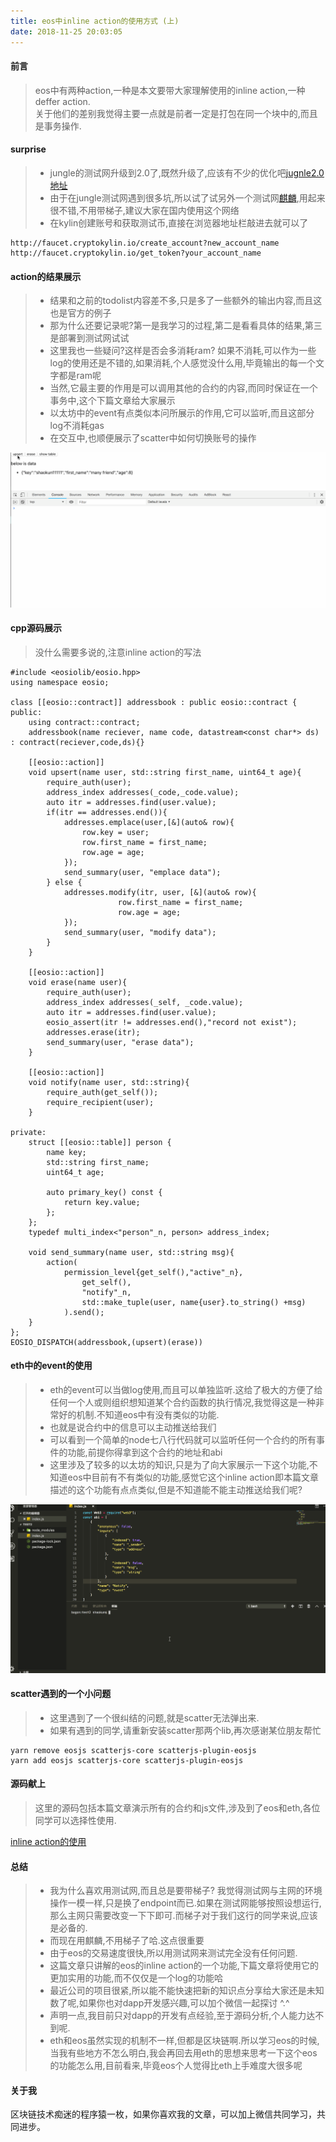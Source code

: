 ```yaml
---
title: eos中inline action的使用方式 (上)
date: 2018-11-25 20:03:05
---
```


#### 前言
> eos中有两种action,一种是本文要带大家理解使用的inline action,一种deffer action.    
> 关于他们的差别我觉得主要一点就是前者一定是打包在同一个块中的,而且是事务操作.

#### surprise
> * jungle的测试网升级到2.0了,既然升级了,应该有不少的优化吧[jugnle2.0地址](https://monitor.jungletestnet.io/)  
> * 由于在jungle测试网遇到很多坑,所以试了试另外一个测试网[麒麟](https://tools.cryptokylin.io/#/tools/create),用起来很不错,不用带梯子,建议大家在国内使用这个网络
> * 在kylin创建账号和获取测试币,直接在浏览器地址栏敲进去就可以了

	http://faucet.cryptokylin.io/create_account?new_account_name
	http://faucet.cryptokylin.io/get_token?your_account_name
####  action的结果展示
> * 结果和之前的todolist内容差不多,只是多了一些额外的输出内容,而且这也是官方的例子
> * 那为什么还要记录呢?第一是我学习的过程,第二是看看具体的结果,第三是部署到测试网试试
> * 这里我也一些疑问?这样是否会多消耗ram? 如果不消耗,可以作为一些log的使用还是不错的,如果消耗,个人感觉没什么用,毕竟输出的每一个文字都是ram呢
> * 当然,它最主要的作用是可以调用其他的合约的内容,而同时保证在一个事务中,这个下篇文章给大家展示
> * 以太坊中的event有点类似本问所展示的作用,它可以监听,而且这部分log不消耗gas
> * 在交互中,也顺便展示了scatter中如何切换账号的操作

![inline](/eosinline/inline1.gif)

#### cpp源码展示
> 没什么需要多说的,注意inline action的写法

	#include <eosiolib/eosio.hpp>	
	using namespace eosio;
	
	class [[eosio::contract]] addressbook : public eosio::contract {
	public:
	    using contract::contract;
	    addressbook(name reciever, name code, datastream<const char*> ds) : contract(reciever,code,ds){}
	
	    [[eosio::action]]
	    void upsert(name user, std::string first_name, uint64_t age){
	        require_auth(user);
	        address_index addresses(_code,_code.value);
	        auto itr = addresses.find(user.value);
	        if(itr == addresses.end()){
	            addresses.emplace(user,[&](auto& row){
	                row.key = user;
	                row.first_name = first_name;
	                row.age = age;
	            });
	            send_summary(user, "emplace data");
	        } else {
	            addresses.modify(itr, user, [&](auto& row){
	                        row.first_name = first_name;
	                        row.age = age;
	            });
	            send_summary(user, "modify data");
	        }
	    }
	
	    [[eosio::action]]
	    void erase(name user){
	        require_auth(user);
	        address_index addresses(_self, _code.value);
	        auto itr = addresses.find(user.value);
	        eosio_assert(itr != addresses.end(),"record not exist");
	        addresses.erase(itr);
	        send_summary(user, "erase data");
	    }
	
	    [[eosio::action]]
	    void notify(name user, std::string){
	        require_auth(get_self());
	        require_recipient(user);
	    }
	
	private:
	    struct [[eosio::table]] person {
	        name key;
	        std::string first_name;
	        uint64_t age;
	
	        auto primary_key() const {
	            return key.value;
	        };
	    };
	    typedef multi_index<"person"_n, person> address_index;
	 
	    void send_summary(name user, std::string msg){
	        action(
	            permission_level{get_self(),"active"_n},
	                get_self(),
	                "notify"_n,
	                std::make_tuple(user, name{user}.to_string() +msg)
	            ).send();
	    }
	};
	EOSIO_DISPATCH(addressbook,(upsert)(erase))

#### eth中的event的使用
>* eth的event可以当做log使用,而且可以单独监听.这给了极大的方便了给任何一个人或则组织想知道某个合约函数的执行情况,我觉得这是一种非常好的机制.不知道eos中有没有类似的功能.
>* 也就是说合约中的信息可以主动推送给我们
>* 可以看到一个简单的node七八行代码就可以监听任何一个合约的所有事件的功能,前提你得拿到这个合约的地址和abi
>* 这里涉及了较多的以太坊的知识,只是为了向大家展示一下这个功能,不知道eos中目前有不有类似的功能,感觉它这个inline action即本篇文章描述的这个功能有点点类似,但是不知道能不能主动推送给我们呢?   
  
![inline](/eosinline/inline2.gif)

#### scatter遇到的一个小问题
>* 这里遇到了一个很纠结的问题,就是scatter无法弹出来.
>* 如果有遇到的同学,请重新安装scatter那两个lib,再次感谢某位朋友帮忙  

	yarn remove eosjs scatterjs-core scatterjs-plugin-eosjs
	yarn add eosjs scatterjs-core scatterjs-plugin-eosjs
#### 源码献上
>这里的源码包括本篇文章演示所有的合约和js文件,涉及到了eos和eth,各位同学可以选择性使用.

[inline action的使用](https://github.com/shaokun11/eosabout/tree/eos-inline-action)
#### 总结
> * 我为什么喜欢用测试网,而且总是要带梯子? 我觉得测试网与主网的环境操作一模一样,只是换了endpoint而已.如果在测试网能够按照设想运行,那么主网只需要改变一下下即可.而梯子对于我们这行的同学来说,应该是必备的.
> * 而现在用麒麟,不用梯子了哈.这点很重要
> * 由于eos的交易速度很快,所以用测试网来测试完全没有任何问题.
> * 这篇文章只讲解的eos的inline action的一个功能,下篇文章将使用它的更加实用的功能,而不仅仅是一个log的功能哈
> * 最近公司的项目很紧,所以能不能快速把新的知识点分享给大家还是未知数了呢,如果你也对dapp开发感兴趣,可以加个微信一起探讨 ^.^
> * 声明一点,我目前只对dapp的开发有点经验,至于源码分析,个人能力达不到呢.
> * eth和eos虽然实现的机制不一样,但都是区块链啊.所以学习eos的时候,当我有些地方不怎么明白,我会再回去用eth的思想来思考一下这个eos的功能怎么用,目前看来,毕竟eos个人觉得比eth上手难度大很多呢

#### 关于我
区块链技术痴迷的程序猿一枚，如果你喜欢我的文章，可以加上微信共同学习，共同进步。 
